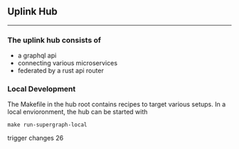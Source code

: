 ## Uplink Hub
---

### The uplink hub consists of 

- a graphql api
- connecting various microservices
- federated by a rust api router

### Local Development

The Makefile in the hub root contains recipes to target various setups. In a local envioronment, the hub can be started with 

```
make run-supergraph-local
```

trigger changes 26

